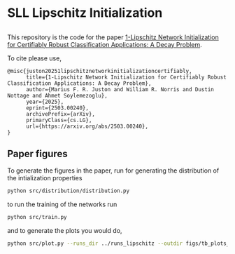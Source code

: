 # SLL Lipschitz Initialization

## 

This repository is the code for the paper [1-Lipschitz Network Initialization for Certifiably Robust Classification Applications: A Decay Problem](https://arxiv.org/abs/2503.00240).

To cite please use,

```
@misc{juston20251lipschitznetworkinitializationcertifiably,
      title={1-Lipschitz Network Initialization for Certifiably Robust Classification Applications: A Decay Problem}, 
      author={Marius F. R. Juston and William R. Norris and Dustin Nottage and Ahmet Soylemezoglu},
      year={2025},
      eprint={2503.00240},
      archivePrefix={arXiv},
      primaryClass={cs.LG},
      url={https://arxiv.org/abs/2503.00240}, 
}
```

## Paper figures

To generate the figures in the paper, run for generating the distribution of the intialization properties

```bash
python src/distribution/distribution.py
```

to run the training of the networks run

```bash
python src/train.py
```

and to generate the plots you would do,

```bash
python src/plot.py --runs_dir ../runs_lipschitz --outdir figs/tb_plots_lipschitz --compare_runs_dir runs --compare_outdir figs/tb_plots 
```